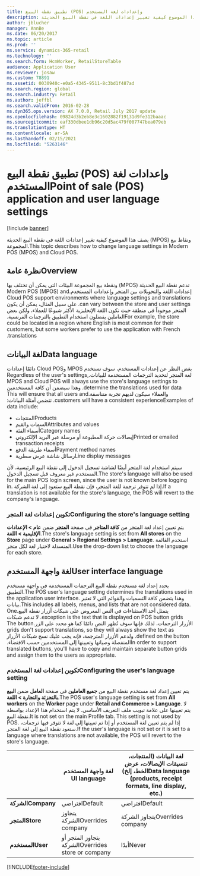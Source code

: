 ```yaml
---
title: تطبيق نقطة البيع (POS) وإعدادات لغة المستخدم
description: يصف هذا الموضوع كيفية تغيير إعدادات اللغة في نقطة البيع الحديثة (MPOS) ونقاط بيع المجموعة.
author: jblucher
manager: AnnBe
ms.date: 06/20/2017
ms.topic: article
ms.prod: ''
ms.service: dynamics-365-retail
ms.technology: ''
ms.search.form: HcmWorker, RetailStoreTable
audience: Application User
ms.reviewer: josaw
ms.custom: 78891
ms.assetid: 0030940c-e0a5-4345-9511-8c3bd1f487ad
ms.search.region: global
ms.search.industry: Retail
ms.author: jeffbl
ms.search.validFrom: 2016-02-28
ms.dyn365.ops.version: AX 7.0.0, Retail July 2017 update
ms.openlocfilehash: 09824d3b2eb8e3c1602882f19131d9fe312baaac
ms.sourcegitcommit: eaf330dbee1db96c20d5ac479f007747bea079eb
ms.translationtype: HT
ms.contentlocale: ar-SA
ms.lasthandoff: 02/15/2021
ms.locfileid: "5263146"
---
```

# <a name="point-of-sale-pos-application-and-user-language-settings"></a><span data-ttu-id="d22b5-103">تطبيق نقطة البيع (POS) وإعدادات لغة المستخدم</span><span class="sxs-lookup"><span data-stu-id="d22b5-103">Point of sale (POS) application and user language settings</span></span>

[!include [banner](includes/banner.md)]

<span data-ttu-id="d22b5-104">يصف هذا الموضوع كيفية تغيير إعدادات اللغة في نقطة البيع الحديثة (MPOS) ونقاط بيع المجموعة.</span><span class="sxs-lookup"><span data-stu-id="d22b5-104">This topic describes how to change language settings in Modern POS (MPOS) and Cloud POS.</span></span>

## <a name="overview"></a><span data-ttu-id="d22b5-105">نظرة عامة</span><span class="sxs-lookup"><span data-stu-id="d22b5-105">Overview</span></span>
<span data-ttu-id="d22b5-106">‏‫تدعم ‏‫نقطة البيع الحديثة (MPOS) ونقطة بيع المجموعة البيئات التي يمكن أن تختلف بها إعدادات اللغة والتحويلات بين المتجر وإعدادات المستخدم.</span><span class="sxs-lookup"><span data-stu-id="d22b5-106">Modern POS (MPOS) and Cloud POS support environments where language settings and translations can vary between the store and user settings.</span></span> <span data-ttu-id="d22b5-107">على سبيل المثال، يمكن أن يكون المتجر موجوداً في منطقة حيث تكون اللغة الإنجليزية الأكثر شيوعًا للعملاء، ولكن بعض العاملين يفضلون استخدام التطبيق بالترجمات الفرنسية.‬</span><span class="sxs-lookup"><span data-stu-id="d22b5-107">For example, the store could be located in a region where English is most common for their customers, but some workers prefer to use the application with French translations.</span></span>

## <a name="data-language"></a><span data-ttu-id="d22b5-108">لغة البيانات</span><span class="sxs-lookup"><span data-stu-id="d22b5-108">Data language</span></span>

<span data-ttu-id="d22b5-109">‏‫بغض النظر عن إعدادات المستخدم، سوف تستخدم MPOS وCloud POS دائمًا إعدادات لغة المتجر لتحديد الترجمات المستخدمة للبيانات.</span><span class="sxs-lookup"><span data-stu-id="d22b5-109">Regardless of the user's settings, MPOS and Cloud POS will always use the store's language settings to determine the translations used for data.</span></span> <span data-ttu-id="d22b5-110">وهذا سيضمن أن كافة المستخدمين والعملاء سيكون لديهم تجربة متناسقة.</span><span class="sxs-lookup"><span data-stu-id="d22b5-110">This will ensure that all users and customers will have a consistent experience.</span></span> <span data-ttu-id="d22b5-111">تتضمن أمثلة البيانات:‬</span><span class="sxs-lookup"><span data-stu-id="d22b5-111">Examples of data include:</span></span>

- <span data-ttu-id="d22b5-112">المنتجات</span><span class="sxs-lookup"><span data-stu-id="d22b5-112">Products</span></span>
- <span data-ttu-id="d22b5-113">السمات والقيم</span><span class="sxs-lookup"><span data-stu-id="d22b5-113">Attributes and values</span></span>
- <span data-ttu-id="d22b5-114">أسماء الفئة</span><span class="sxs-lookup"><span data-stu-id="d22b5-114">Category names</span></span>
- <span data-ttu-id="d22b5-115">إيصالات حركة المطبوعة أو مرسلة عبر البريد الإلكتروني</span><span class="sxs-lookup"><span data-stu-id="d22b5-115">Printed or emailed transaction receipts</span></span>
- <span data-ttu-id="d22b5-116">أسماء طريقة الدفع</span><span class="sxs-lookup"><span data-stu-id="d22b5-116">Payment method names</span></span>
- <span data-ttu-id="d22b5-117">رسائل شاشة عرض سطرية</span><span class="sxs-lookup"><span data-stu-id="d22b5-117">Line display messages</span></span>

<span data-ttu-id="d22b5-118">سيتم استخدام لغة المتجر أيضًا لشاشة تسجيل الدخول إلى نقطة البيع الرئيسية، لأن المستخدم غير معروف قبل تسجيل الدخول.</span><span class="sxs-lookup"><span data-stu-id="d22b5-118">The store's language will also be used for the main POS login screen, since the user is not known before logging in.</span></span> <span data-ttu-id="d22b5-119">إذا لم تتوفر ترجمة للغة المتجر، فإن نقطة البيع ستعود إلى لغة الشركة.‬</span><span class="sxs-lookup"><span data-stu-id="d22b5-119">If a translation is not available for the store's language, the POS will revert to the company's language.</span></span>

### <a name="configuring-the-stores-language-setting"></a><span data-ttu-id="d22b5-120">تكوين إعدادات لغة المتجر</span><span class="sxs-lookup"><span data-stu-id="d22b5-120">Configuring the store's language setting</span></span>

<span data-ttu-id="d22b5-121">يتم تعيين إعداد لغة المتجر من **كافة المتاجر‬** في صفحة **المتجر** ضمن **عام &gt; الإعدادات الإقليمية &gt; اللغة**.</span><span class="sxs-lookup"><span data-stu-id="d22b5-121">The store's language setting is set from **All stores** on the **Store** page under **General &gt; Regional Settings &gt; Language**.</span></span> <span data-ttu-id="d22b5-122">استخدم القائمة المنسدلة لاختيار لغة لكل متجر.‬</span><span class="sxs-lookup"><span data-stu-id="d22b5-122">Use the drop-down list to choose the language for each store.</span></span>

## <a name="user-interface-language"></a><span data-ttu-id="d22b5-123">لغة واجهة المستخدم</span><span class="sxs-lookup"><span data-stu-id="d22b5-123">User interface language</span></span>

<span data-ttu-id="d22b5-124">يحدد إعداد لغة مستخدم نقطة البيع الترجمات المستخدمة في واجهة مستخدم التطبيق.</span><span class="sxs-lookup"><span data-stu-id="d22b5-124">The POS user's language setting determines the translations used in the application user interface.</span></span> <span data-ttu-id="d22b5-125">وهذا يتضمن كافة التسميات والقوائم التي لا تعتبر بيانات.‬</span><span class="sxs-lookup"><span data-stu-id="d22b5-125">This includes all labels, menus, and lists that are not considered data.</span></span> <span data-ttu-id="d22b5-126">‏‫يتمثل أحد الاستثناءات في النص المعروض على شبكات أزرار نقطة البيع.</span><span class="sxs-lookup"><span data-stu-id="d22b5-126">One exception is the text that is displayed on POS button grids.</span></span> <span data-ttu-id="d22b5-127">لا تدعم شبكات الأزرار الترجمات، لذلك فإنها سوف تُظهر النص دائمًا كما هو محدد على الزر.</span><span class="sxs-lookup"><span data-stu-id="d22b5-127">The button grids don't support translations, so they will always show the text as defined on the button.</span></span> <span data-ttu-id="d22b5-128">ولدعم الأزرار المترجمة، فإنه يجب عليك نسخ شبكات الأزرار المنفصلة وصيانها وتعيينها إلى المستخدمين حسب الاقتضاء.‬</span><span class="sxs-lookup"><span data-stu-id="d22b5-128">In order to support translated buttons, you'll have to copy and maintain separate button grids and assign them to the users as appropriate.</span></span>

### <a name="configuring-the-users-language-setting"></a><span data-ttu-id="d22b5-129">تكوين إعدادات لغة المستخدم</span><span class="sxs-lookup"><span data-stu-id="d22b5-129">Configuring the user's language setting</span></span>

<span data-ttu-id="d22b5-130">يتم تعيين إعداد لغة مستخدم نقطة البيع من **جميع العاملين** في صفحة **العامل** ضمن **البيع بالتجزئة والتجارة &gt; اللغة**.</span><span class="sxs-lookup"><span data-stu-id="d22b5-130">The POS user's language setting is set from **All workers** on the **Worker** page under **Retail and Commerce &gt; Language**.</span></span> <span data-ttu-id="d22b5-131">لا يتم تعيينها على علامة تبويب ملف التعريف الأساسي. لا يتم استخدام هذا الإعداد بواسطة نقطة البيع.</span><span class="sxs-lookup"><span data-stu-id="d22b5-131">It is not set on the main Profile tab. This setting is not used by POS.</span></span> <span data-ttu-id="d22b5-132">إذا لم يتم تعيين لغة المستخدم أو إذا تم تعيينها إلى لغة لا تتوفر فيها ترجمات، ستعود نقطة البيع إلى لغة المتجر.</span><span class="sxs-lookup"><span data-stu-id="d22b5-132">If the user's language is not set or it is set to a language where translations are not available, the POS will revert to the store's language.</span></span>

|             | <span data-ttu-id="d22b5-133">لغة واجهة المستخدم   </span><span class="sxs-lookup"><span data-stu-id="d22b5-133">UI language</span></span>                | <span data-ttu-id="d22b5-134">لغة البيانات (المنتجات، تنسيقات الإيصالات، عرض الخط، إلخ)</span><span class="sxs-lookup"><span data-stu-id="d22b5-134">Data language (products, receipt formats, line display, etc.)</span></span> |
|-------------|----------------------------|---------------------------------------------------------------|
| <span data-ttu-id="d22b5-135">**الشركة**</span><span class="sxs-lookup"><span data-stu-id="d22b5-135">**Company**</span></span> | <span data-ttu-id="d22b5-136">افتراضي</span><span class="sxs-lookup"><span data-stu-id="d22b5-136">Default</span></span>                    | <span data-ttu-id="d22b5-137">افتراضي</span><span class="sxs-lookup"><span data-stu-id="d22b5-137">Default</span></span>                                                       |
| <span data-ttu-id="d22b5-138">**المتجر**</span><span class="sxs-lookup"><span data-stu-id="d22b5-138">**Store**</span></span>   | <span data-ttu-id="d22b5-139">يتجاوز الشركة</span><span class="sxs-lookup"><span data-stu-id="d22b5-139">Overrides company</span></span>          | <span data-ttu-id="d22b5-140">يتجاوز الشركة</span><span class="sxs-lookup"><span data-stu-id="d22b5-140">Overrides company</span></span>                                             |
| <span data-ttu-id="d22b5-141">**المستخدم**</span><span class="sxs-lookup"><span data-stu-id="d22b5-141">**User**</span></span>    | <span data-ttu-id="d22b5-142">يتجاوز المتجر أو الشركة</span><span class="sxs-lookup"><span data-stu-id="d22b5-142">Overrides store or company</span></span> | <span data-ttu-id="d22b5-143">أبدًا</span><span class="sxs-lookup"><span data-stu-id="d22b5-143">Never</span></span>                                                         |


[!INCLUDE[footer-include](../includes/footer-banner.md)]